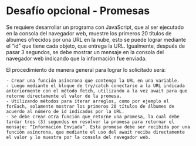 # Desafío opcional - Promesas

Se requiere desarrollar un programa con JavaScript, que al ser ejecutado en la consola del
navegador web, muestre los primeros 20 títulos de álbumes ofrecidos por una URL en la nube,
esto se puede lograr mediante el “id” que tiene cada objeto, que entrega la URL.
Igualmente, después de pasar 3 segundos, se debe mostrar un mensaje en la consola del
navegador web indicando que la información fue enviada.

El procedimiento de manera general para lograr lo solicitado será:

    - Crear una función asíncrona que contenga la URL en una variable.
    - Luego mediante el bloque de try/catch conectarse a la URL indicada anteriormente con el método fetch, utilizando a la vez await para que retorne directamente el valor de la promesa.
    - Utilizando métodos para iterar arreglos, como por ejemplo el forEach, solamente mostrar los primeros 20 títulos de álbumes de acuerdo al número de id indicados por la URL.
    - Se debe crear otra función que retorne una promesa, la cual debe tardar tres (3) segundos en resolver la promesa para retornar el mensaje: “Información Enviada”. Esta promesa debe ser recibida por una función asíncrona, que mediante el uso del await reciba directamente el valor y lo muestra por la consola del navegador web.
